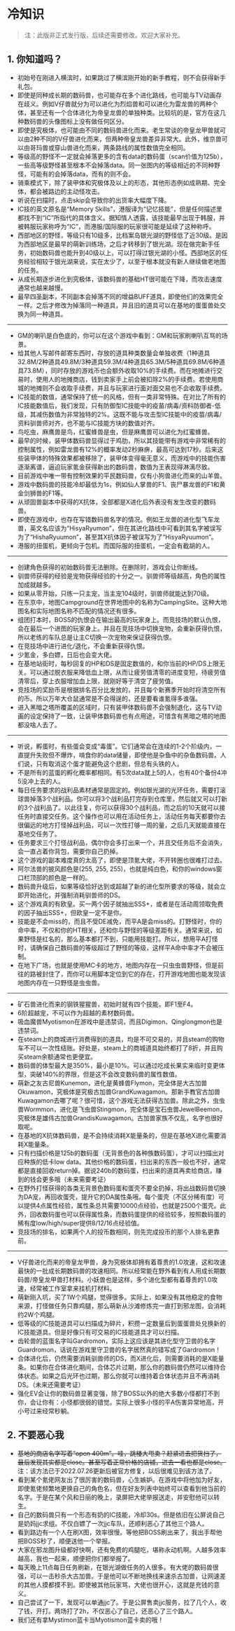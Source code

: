 # 冷知识

> 注：此版非正式发行版，后续还需要修改。欢迎大家补充。

## 1. 你知道吗？

 - 初始号在刚进入横滨时，如果跳过了横滨刚开始的新手教程，则不会获得新手礼包。
 - 即使是同种成长期的数码兽，也可能存在多个进化路线，也可能与TV动画存在歧义。例如V仔兽就分为可以进化为烈焰兽和可以进化为雷龙兽的两种个体，甚至还有一个合体进化为帝皇龙兽的单独种类。比较坑的是，官方在这几种数码兽的头像图标上没有做任何区分。
 - 即使是究极体，也可能由不同的数码兽进化而来。老生常谈的帝皇龙甲兽就可以由2种不同的V仔兽进化而来，但两种帝皇龙兽差异非常大。此外，维京兽可以由哥玛兽或穿山兽进化而来，两条路线的属性数值完全相同。
 - 等级高的野怪不一定就会掉落更多的含有data的数码蛋（scan价值为125b），一些高等级野怪甚至根本不会掉落data。同一张图内的等级相近的不同种野怪，可能有的会掉落data，而有的则不会。
 - 骑乘模式下，除了装甲体和究极体及以上的形态，其他形态例如成熟期、完全体，都会被路边的主动怪攻击。
 - 听说在扫描时，点击skip会导致你的出货率大幅度下降。
 - IC技的英文原名是“Memory Skills”，港服译为“记忆技能”，但是任何描述里都找不到“IC”所指代的具体含义。据知情人透露，该技能最早出现于韩服，并被韩服玩家称呼为“IC”，而港服/国际服的玩家很可能是延续了这种称呼。
 - 西部地区的野怪，等级只有10级多，比档案岛银光湖的野怪低了近30级。是因为西部地区是最早的萌新训练场，之后才转移到了银光湖。现在做完新手任务，初始数码兽也能升到40级以上，可以打得过银光湖的小怪。西部地区的任务经验相较于银光湖来说，实在太少了，以至于根本就没有新人继续做老地图的任务。
 - 从成长期逐步进化到究极体，该数码兽的基础HT很可能在下降，而攻击速度通常也越来越慢。
 - 最早四圣副本，不同副本会掉落不同的增益BUFF道具，即使他们的效果完全一样。之后才修改为掉落同一种道具，并且旧的道具可以在基地的蛋蛋兽处交换为同一种道具。

***

 - GM的喇叭是白色底的，你可以在这个游戏中看到：GM和玩家刷喇叭互骂的场景。
 - 给其他人写邮件邮寄东西时，存放的道具种类数量会单独收费（1种道具32.8M/2种道具49.8M/3种道具59.3M/4种道具65.3M/5种道具69.8M/6种道具73.8M），同时存放的游戏币也会额外收取10%的手续费。而在地摊进行交易时，使用人的地摊商店，钱到卖家手上前会被扣除2%的手续费。若使用商城的地摊则不会收取手续费，并且与玩家进行面对面交易也不会收取手续费。
 - IC技能的数值，通常保持了统一的风格，但有一类非常特殊。在对比了所有的IC技能数值后，我们发现，只有防御型IC技能中的疫苗/病毒/资料防御者-低级，其减伤数值为非常独特的2%。这既不能与攻击型IC技能中的疫苗/病毒/资料驯兽师对齐，也不能与IC技能方块的数值对齐。
 - 鸟吃虫，麻鹰兽是鸟，红蜜蜂兽是虫，但是麻鹰兽可以进化为红蜜蜂兽。
 - 最早的时候，装甲体数码兽显得过于鸡肋，所以其技能带有游戏中非常稀有的控制属性，例如雷龙兽有12%的概率发动2秒麻痹，最高可达到17秒。后来这些装甲体的特殊效果都被移除了，装甲体变得毫无意义，而游戏中的技能伤害逐渐离谱，逼迫玩家氪金获得新出的数码兽，数值为王表现得淋漓尽致。
 - 目前游戏中唯一带有控制效果的平民数码兽，仅有小狗兽进化而来的山羊兽。
 - 游戏中数码兽的技能冷却最低为1s，例如仙人掌兽的F1、丧尸暴龙兽的F1和黄金剑狮兽的F1等。
 - 从顽固兽副本中获得的X抗体，全部都是X进化后外表没有发生改变的数码兽。
 - 即使在游戏中，也存在写错数码兽名字的情况。例如王龙兽的进化型飞车龙兽，英文名应该为“HisyaRyumon”，但在其进化路线中可看到其名字被误写为了“HishaRyuumon”，甚至其X抗体因子被误写为了“HisyaRyuumon”。
 - 港服的扭蛋机，更倾向于包机。而国际服的扭蛋机，一定会有截胡的人。

***

 - 创建角色获得的初始数码兽无法删除。在删除时，游戏会让你断线。
 - 驯兽师获得的经验是宠物获得经验的十分之一。驯兽师等级越高，角色的属性加成就越多。
 - 如果从零开始，只练一只主宠，当主宠104级时，驯兽师就能达到70级。
 - 在东京中，地图Campground在世界地图中的名称为CampingSite。这种大地图名和实际地图名称不匹配的情况还有很多。
 - 组团打本时，BOSS的仇恨会在输出最高的玩家身上。而竞技场的默认仇恨，会在最后一个进图的玩家身上。并且在竞技场中切换宠物，会重新获得仇恨，所以老练的车队总是让主C切换一次宠物来保证获得仇恨。
 - 在竞技场中进行进化/退化，不会重新获得仇恨。
 - 少氪金，多白嫖，日后也会变大佬。
 - 在基地站街时，每秒回复的HP和DS是固定数值的，和你当前的HP/DS上限无关。可以通过脱衣服来降低血上限，从而让疲劳值清零的进度变短，待疲劳值清零后，穿上衣服增加血上限，就刚好等于清空了疲劳值。
 - 竞技场的奖励币是根据排名百分比发放的，并且每个新赛季开始时将清空所有的币。所以万年大仓鼠通常是不会得逞的，还是要看谁氪得多谁强。
 - 进入黑暗之塔所覆盖的区域时，只有装甲体数码兽不会强制退化，这与TV动画的设定保持了一致，让装甲体数码兽也有点用途，可惜含有黑暗之塔的地图都没啥人去了。

***

 - 听说，孵蛋时，有些蛋会变成“毒蛋”。它们通常会在连续的1-2个阶级内，一直提升失败但不爆炸，啃食你的data储量，即使他是杂鱼中的杂鱼数码兽。人们说，只有取消这个蛋才能避免这个悲剧，但总有头铁的人。
 - 不是所有的蓝蛋的孵化概率都相同。有5次data就上5的人，也有40个备份4冲5没冲上去的人。
 - 每日任务要求的战利品素材通常是固定的。例如银光湖的光环任务，需要打滚球兽掉落3个战利品。你可以将3个战利品打完存到仓库里，然后就又可以打新的3个战利品了。以此往复，你可以获得30个战利品，而之后的10天就可以接任务时直接交任务。这个操作也可以用在活动任务上，活动任务每天都要你去很偏远的地方打怪掉战利品，可以一次性打够一周的量，之后几天就能直接在基地交任务了。
 - 任务要求三个打怪战利品，偶尔你会多打出来一个，并且交任务后不会消失，会一直占着你背包，需要你自己扔掉。
 - 这个游戏的副本难度真的太高了，即使是顶氪大佬，不开转圈也很难打过去。
 - 阿尔法兽的披风颜色是(255, 255, 255)，也就是纯白色，和你的windows窗口栏顶部的颜色是一样的。
 - 数码兽升级后，如果等级恰好达到或超越了新的进化型所要求的等级，就会立即开始进化，并强制消耗驯兽师的DS。
 - 这个游戏真的有欧皇。买一两个因子就抽出SSS+，或者是在活动周领取免费的因子抽出SSS+，但欧皇一定不是你。
 - 技能是不会miss的，而且不受DE减免，而平A是会miss的。打野怪时，你的命中率，不仅和你的HT相关，还和你与野怪的等级差距有关。通常来说，如果野怪是红名的，那么基本都打不到，只能用技能打。所以，想用平A打怪时，请确保自己数码兽的等级超过了野怪的等级，这样平A命中率才不会被压制。
 - 在地下广场，也就是使用MC卡的地方，地图内存在一只虫虫兽野怪，但是前往的路被封住了，而你可以用脚本定位到它的存在，打开游戏地图也能发现该地图内存在一只野怪是虫虫兽。

***

 - 矿石兽进化而来的钢铁猩猩兽，初始时就有四个技能，即F1至F4。
 - 6阶超越宠，不可以作为超越的素材数码兽。
 - 吸血魔兽Myotismon在游戏中是违禁词，而且Digimon、Qinglongmon也是违禁词。
 - 在steam上的商城进行消费得到的道具，均是不可交易的，并且steam的购物车不可以一次性结账。好处是，steam上的商城道具始终都打了8折，并且购买steam余额通常也更便宜。
 - 数码兽的体型最大是350%，最小是10%。可以通过吃成长果实来临时变更体型，突破140%的界限，但是这不会改变数码兽的属性数值。
 - 萌新之友古尼兽Kunemon，进化是黄蜂兽Flymon，完全体是大古加兽Okuwamon，究极体是究极古加兽GrandKuwagamon。那新手教官古加兽Kuwagamon去哪了呢？很可惜，这个游戏无法获得古加兽。除此之外，虫虫兽Wormmon，进化是飞虫兽Stingmon，完全体是宝石虫兽JewelBeemon，究极体是雄伟古加兽GrandisKuwagamon。古加兽家族不仅乱，名字也很好取呢。
 - 在基地的X抗体数码兽，是不会持续消耗X能量条的，但是在基地X进化需要消耗X能量条。
 - 只有扫描价格是125b的数码蛋（无背景色的各种族数码蛋），才可以扫描出对应种族的低卡low data。其他价格的数码蛋，扫出来的东西一般也不好，通常都是直接回收return掉。据说240b的数码蛋，扫出来的道具再卖给商店，赚到的钱会更多哦（未来需要考证）
 - 在野外打怪获得的各类无背景色数码蛋和蛋壳不要全扔掉，将出战数码兽切换为DA宠，再回收蛋壳，提升它的DA属性条哦。每个蛋壳（不区分稀有度）可以提供4点属性经验，属性条总共需要10000点经验，也就是2500个蛋壳。此外，回收数码蛋也可以获得属性条，而数码蛋提供的经验较多，按照数码蛋的稀有度low/high/super提供8/12/16点经验值。
 - 竞技场的排名，如果两个人的投币数相同，则先完成投币的那个人排名更靠前。

***

 - V仔兽进化而来的帝皇龙甲兽，身为究极体却拥有着尊贵的1.0攻速，这和攻速最快的一批成长期数码兽的攻速相同。所以经常能在野外看到有人用成长期数码兽/帝皇龙甲兽打材料。小妖兽也是这样，多个进化型都有着尊贵的1.0攻速，经常被工作室拿来挂机打材料。
 - 萌新刚入坑，买了1W个鸡腿，觉得很多。实际上，如果没有其他稳定的食物来源，打怪做任务只靠鸡腿，那么萌新从沙滩修炼完一直打到邪龙图，会消耗约2W个鸡腿。
 - 低等级的IC技能道具可以扫描成为碎片，积攒一定数量后到蛋蛋兽处兑换新的IC技能道具。但是好像只有可交易的IC技能道具才可以扫描。
 - 齿轮兽的蓝蛋名字叫Gardromon，实际上这应该是其进化型守卫兽的名字Guardromon，话说在游戏里守卫兽的名字居然真的错写成了Gardromon！
 - 合体进化后，仍然需要消耗驯兽师的DS，而X进化后，则需要消耗的是X能量条。如果你在合体进化期间，合体芯片过期，那么你的数码兽仍然可以维持合体状态。如果之后光环也过期，那么你就可以维持着合体状态并且不再消耗DS。（未来还需要考证）
 - 强化EV会让你的数码兽显著变强，除了BOSS以外的绝大多数小怪都打不到你，会让你有：小怪都很弱的错觉。实际上很多小怪的平A伤害异常地高，开小号过来经常秒躺。











## 2. 不要恶心我

 - ~~基地的商店名字写着“open 400m”。哇，跳楼大甩卖？赶紧进去把货扫了，最后发现其实都是close。甚至写着正常价格的店铺，进去一看也都是close。~~ 注：该方法已于2022.07.26更新后被官方修复，以后很难见到该方法了。
 - 看到某个氪佬网友出了很厉害的数码兽，心生嫉妒。在游戏中将他加为好友，即使氪佬频繁地更换自己的角色名，但在好友列表中始终可以查看到他当前的名字。于是在某个风和日丽的晚上，录屏把大佬举报送走，并安慰他可以转生。
 - 自己的数码兽只有一个形态有奶的IC技能，冷却30s。但是依旧在公屏说自己是奶妈jjc求组。不仅白嫖了一次jjc车队，还顺利恶心了其他三个路人。
 - 看到路边有一个人在刷X图，效率很慢。等他把BOSS刷出来了，我出手帮他把BOSS秒了，顺便送他一个举报。
 - 大家在邪龙图升级都好快啊，还有免费的鸡腿吃，堪称永动机啊。人越多效率越高，我也一起来，顺便把你们都举报了。
 - 每天晚上11点每日任务刷新，在银光湖做任务的人很多。有大佬的数码兽很强，可以一击秒杀大古加兽。于是他可以不断地换线来速杀古加兽，让网速差的其他人摸都摸不到。即使被其他玩家骂，大佬也很开心，这就是充钱的意义。
 - 自己尝试了一下，发现可以单通jjc了。于是公屏售卖jjc服务，拉了几个人，收了钱，开打。两场打了2h，不仅恶心了自己，还恶心了三个路人。
 - 我们还有拿Mystimon蓝卡当Myotismon蓝卡卖的哦！




